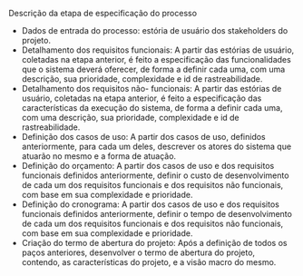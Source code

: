 Descrição da etapa de especificação do processo
- Dados de entrada do processo: estória de usuário dos stakeholders do projeto.
- Detalhamento dos requisitos funcionais: A partir das estórias de usuário, coletadas na etapa anterior, é feito a especificação das 
  funcionalidades que o sistema deverá oferecer, de forma a definir cada uma, com uma descrição, sua prioridade, complexidade e id 
  de rastreabilidade. 
- Detalhamento dos requisitos não- funcionais: A partir das estórias de usuário, coletadas na etapa anterior, é feito a especificação das 
  características da execução do sistema, de forma a definir cada uma, com uma descrição, sua prioridade, complexidade e id de rastreabilidade. 
- Definição dos casos de uso: A partir dos casos de uso, definidos anteriormente, para cada um deles, descrever os atores do sistema que
  atuarão no mesmo e a forma de atuação.
- Definição do orçamento: A partir dos casos de uso e dos requisitos funcionais definidos anteriormente, definir o custo de desenvolvimento
  de cada um dos requisitos funcionais e dos requisitos não funcionais, com base em sua complexidade e prioridade.
- Definição do cronograma: A partir dos casos de uso e dos requisitos funcionais definidos anteriormente, definir o tempo de desenvolvimento 
  de cada um dos requisitos funcionais e dos requisitos não funcionais, com base em sua complexidade e prioridade.
- Criação do termo de abertura do projeto: Após a definição de todos os paços anteriores, desenvolver o termo de abertura do projeto,
  contendo, as características do projeto, e a visão macro do mesmo. 
